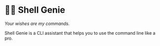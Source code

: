 # 🧞‍♂️ Shell Genie

_Your wishes are my commands._

Shell Genie is a CLI assistant that helps you to use the command line like a pro.
